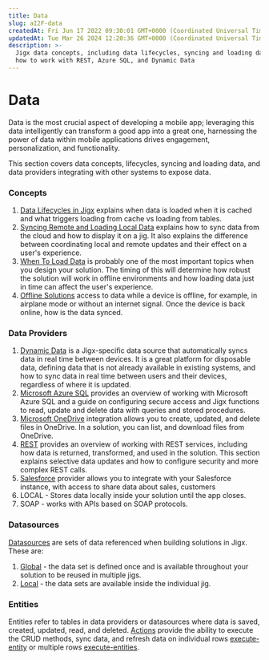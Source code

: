 ```yaml
---
title: Data
slug: aI2F-data
createdAt: Fri Jun 17 2022 09:30:01 GMT+0000 (Coordinated Universal Time)
updatedAt: Tue Mar 26 2024 12:20:36 GMT+0000 (Coordinated Universal Time)
description: >-
  Jigx data concepts, including data lifecycles, syncing and loading data, and
  how to work with REST, Azure SQL, and Dynamic Data
---
```


# Data

Data is the most crucial aspect of developing a mobile app; leveraging this data intelligently can transform a good app into a great one, harnessing the power of data within mobile applications drives engagement, personalization, and functionality.

This section covers data concepts, lifecycles, syncing and loading data, and data providers integrating with other systems to expose data.

### Concepts

1. [Data Lifecycles in Jigx](data-lifecycles-in-jigx.md) explains when data is loaded when it is cached and what triggers loading from cache vs loading from tables.
2. [Syncing Remote and Loading Local Data](syncing-remote-and-loading-local-data.md) explains how to sync data from the cloud and how to display it on a jig. It also explains the difference between coordinating local and remote updates and their effect on a user's experience.
3. [When To Load Data](when-to-load-data.md) is probably one of the most important topics when you design your solution. The timing of this will determine how robust the solution will work in offline environments and how loading data just in time can affect the user's experience.
4. [Offline Solutions](offline-solutions.md) access to data while a device is offline, for example, in airplane mode or without an internet signal. Once the device is back online, how is the data synced.

### Data Providers

1. [Dynamic Data](data-providers/dynamic-data/dynamic-data.md) is a Jigx-specific data source that automatically syncs data in real time between devices. It is a great platform for disposable data, defining data that is not already available in existing systems, and how to sync data in real time between users and their devices, regardless of where it is updated.
2. [Microsoft Azure SQL](https://docs.jigx.com/microsoft-azure-sql) provides an overview of working with Microsoft Azure SQL and a guide on configuring secure access and Jigx functions to read, update and delete data with queries and stored procedures.
3. [Microsoft OneDrive](data-providers/microsoft-onedrive.md) integration allows you to create, updated, and delete files in OneDrive. In a solution, you can list, and download files from OneDrive.
4. [REST](data-providers/rest/rest.md) provides an overview of working with REST services, including how data is returned, transformed, and used in the solution. This section explains selective data updates and how to configure security and more complex REST calls.
5. [Salesforce](data-providers/salesforce/salesforce.md) provider allows you to integrate with your Salesforce instance, with access to share data about sales, customers
6. LOCAL - Stores data locally inside your solution until the app closes.
7. SOAP - works with APIs based on SOAP protocols.

### Datasources

[Datasources](datasources.md) are sets of data referenced when building solutions in Jigx. These are:

1. [Global](datasources.md) - the data set is defined once and is available throughout your solution to be reused in multiple jigs.
2. [Local](datasources.md) - the data sets are available inside the individual jig.

### Entities

Entities refer to tables in data providers or datasources where data is saved, created, updated, read, and deleted. [Actions](../ui/actions.md) provide the ability to execute the CRUD methods, sync data, and refresh data on individual rows [execute-entity](https://docs.jigx.com/examples/execute-entity) or multiple rows [execute-entities](https://docs.jigx.com/examples/execute-entities).

